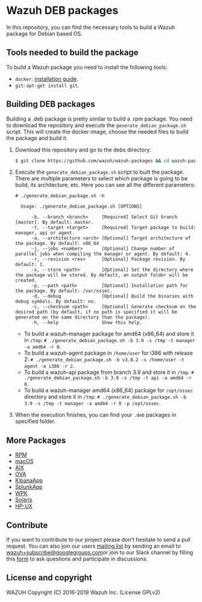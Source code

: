 Wazuh DEB packages
==================

In this repository, you can find the necessary tools to build a Wazuh package for Debian based OS.

## Tools needed to build the package

To build a Wazuh package you need to install the following tools:
  - `docker`: [installation guide](https://docs.docker.com/install/linux/docker-ce/debian/).
  - `git`: `apt-get install git`.

## Building DEB packages

Building a .deb package is pretty similar to build a .rpm package. You need to download the repository and execute the `generate_debian_package.sh` script. This will create the docker image, choose the needed files to build the package and build it.

1. Download this repository and go to the debs directory:
    ```bash
    $ git clone https://github.com/wazuh/wazuh-packages && cd wazuh-packages/debs
    ```

2. Execute the `generate_debian_package.sh` script to built the package. There are multiple parameters to select which package is going to be build, its architecture, etc. Here you can see all the different parameters:
      ```shellsession
      # ./generate_debian_package.sh -h

        Usage: ./generate_debian_package.sh [OPTIONS]

            -b, --branch <branch>     [Required] Select Git branch [master]. By default: master.
            -t, --target <target>     [Required] Target package to build: manager, api or agent.
            -a, --architecture <arch> [Optional] Target architecture of the package. By default: x86_64
            -j, --jobs <number>       [Optional] Change number of parallel jobs when compiling the manager or agent. By default: 4.
            -r, --revision <rev>      [Optional] Package revision. By default: 1.
            -s, --store <path>        [Optional] Set the directory where the package will be stored. By default, an output folder will be created.
            -p, --path <path>         [Optional] Installation path for the package. By default: /var/ossec.
            -d, --debug               [Optional] Build the binaries with debug symbols. By default: no.
            -c, --checksum <path>     [Optional] Generate checksum on the desired path (by default, if no path is specified it will be generated on the same directory than the package).
            -h, --help                Show this help.
      ```
    * To build a wazuh-manager package for amd64 (x86_64) and store it in `/tmp`:
        `# ./generate_debian_package.sh -b 3.9 -s /tmp -t manager -a amd64 -r 0`.
    * To build a wazuh-agent package in `/home/user` for i386 with release 2:
        `# ./generate_debian_package.sh -b v3.8.2 -s /home/user -t agent -a i386 -r 2`.
    * To build a wazuh-api package from branch 3.9 and store it in `/tmp`:
        `# ./generate_debian_package.sh -b 3.9 -s /tmp -t api -a amd64 -r 0`.
    * To build a wazuh-manager amd64 (x86_64) package for `/opt/ossec` directory and store it in `/tmp`:
        `# ./generate_debian_package.sh -b 3.9 -s /tmp -t manager -a amd64 -r 0 -p /opt/ossec`.
3. When the execution finishes, you can find your `.deb` packages in specified folder.

## More Packages

- [RPM](/rpms/README.md)
- [macOS](/macos/README.md)
- [AIX](/aix/README.md)
- [OVA](/ova/README.md)
- [KibanaApp](/wazuhapp/README.md)
- [SplunkApp](/splunkapp/README.md)
- [WPK](/wpk/README.md)
- [Solaris](/solaris/README.md)
- [HP-UX](/hpux/README.md)

## Contribute

If you want to contribute to our project please don't hesitate to send a pull request. You can also join our users [mailing list](https://groups.google.com/d/forum/wazuh) by sending an email to [wazuh+subscribe@googlegroups.com](mailto:wazuh+subscribe@googlegroups.com)or join to our Slack channel by filling this [form](https://wazuh.com/community/join-us-on-slack/) to ask questions and participate in discussions.

## License and copyright

WAZUH
Copyright (C) 2016-2019 Wazuh Inc.  (License GPLv2)
